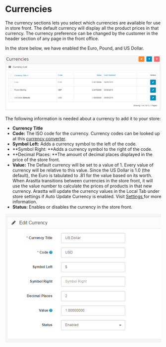 Currencies
==========

The currency sections lets you select which currencies are available for use in store front. The default currency will display all the product prices in that currency. The currency preference can be changed by the customer in the header section of any page in the front office.

In the store below, we have enabled the Euro, Pound, and US Dollar.

![currency backend page](_images/currencies-1.png)

The following information is needed about a currency to add it to your store:

- **Currency Title**
- **Code:** The ISO code for the currency. Currency codes can be looked up at this [currency converter](http://www.oanda.com/currency/?srccont=rightnav).
- **Symbol Left:** Adds a currency symbol to the left of the code.
- **Symbol Right: **Adds a currency symbol to the right of the code.
- **Decimal Places: **The amount of decimal places displayed in the price of the store front.
- **Value:** The Default currency will be set to a value of 1. Every value of currency will be relative to this value. Since the US Dollar is 1.0 (the default), the Euro is tabulated to .81 for the value based on its worth. When Arastta transitions between currencies in the store front, it will use the value number to calculate the prices of products in that new currency. Arastta will update the currency values in the Local Tab under store settings if Auto Update Currency is enabled. Visit [Settings ](docs/user-manual/system/settings/local)for more information.
- **Status:** Enables or disables the currency in the store front.

![adding currencey](_images/currencies-2.png)
